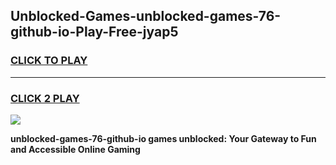 
## Unblocked-Games-unblocked-games-76-github-io-Play-Free-jyap5
<h3>
<a href="https://premium76.site?title=unblocked-games-76-github-io&ref=22A">CLICK TO PLAY</a></h3>
<hr>

<h3>
<a href="https://premium76.site?title=unblocked-games-76-github-io&ref=22A">CLICK 2 PLAY</a>
  
</h3>

<a href="https://premium76.site?title=unblocked-games-76-github-io&ref=22A"><img src="https://clearcache.store/games.png"></a>


**unblocked-games-76-github-io games unblocked: Your Gateway to Fun and Accessible Online Gaming**
